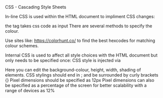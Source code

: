 CSS - Cascading Style Sheets

In-line CSS is used within the HTML document to impliment CSS changes:

the <body style=""> tag takes css code as input
There are several methods to specify the colour.
    <body style="background-color: aquamarine;">
    <body style="background-color: rgb(255, 255, 128);">
    <body style="background-color: #E8F9FD;">

Use sites like: https://colorhunt.co/
to find the best hexcodes for matching colour schemes.

Internal CSS is used to affect all style choices with the HTML document but only needs to be specified once:
CSS style is injected via <style> tags:
<style>
    tagName {CSS styling}
</style>

Here you can edit the background-colour, height, width, shading of elements.
CSS stylings should end in ; and be surrounded by curly brackets {}
Pixel dimensions should be specified as 12px
Pixel dimensions can also be specified as a percentage of the screen for better scalability with a range of devices as 12%